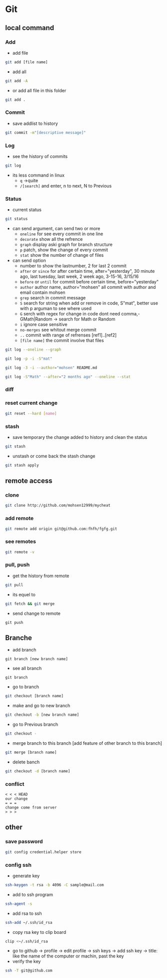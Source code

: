# Git

## local command

### Add

- add file

```sh
git add [file name]
```

- add all

```sh
git add -A
```

- or add all file in this folder

```sh
git add .
```

### Commit

- save addlist to history

```sh
git commit -m"[descriptive message]"
```

### Log

- see the history of commits

```sh
git log
```

- its less command in linux
  - `q` ->quite
  - `/[search]` and enter, n to next, N to Previous

### Status

- current status

```sh
git status
```

- can send argument, can send two or more
  - `oneline` for see every commit in one line
  - `decorate` show all the refrence
  - `graph` display aski graph for branch structure
  - `p` patch, show the change of every commit
  - `stat` show the number of change of files
- can send option
  - number to show the lastnumber, 2 for last 2 commit
  - `after` or `since` for after certain time, after="yesterday", 30 minute ago, last tuesday, last week, 2 week ago, 3-15-16, 3/15/16
  - `before` or `until` for commit before certain time, before="yesterday"
  - `author` author name, author="mohsen" all commit with author and email contain mohsen
  - `grep` search in commit message
  - `S` search for string when add or remove in code, S"mat", better use with p arguman to see where used
  - `G` serch with regex for change in code dont need comma,-GMath\|Random -> search for Math or Random
  - `i` ignore case sensitive
  - `no-merges` see whitout merge commit
  - `..` commit with range of refrenses [ref1]..[ref2]
  - `[file name]` the commit involve that files

```sh
git log --oneline --graph

git log -p -i -S"mat"

git log -3 -i --author="mohsen" README.md

git log -S"Math" --after="2 months ago" --oneline --stat
```

### diff

### reset current change

```sh
git reset --hard [name]
```

### stash

- save temporary the change added to history and clean the status

```sh
git stash
```

- unstash or come back the stash change

```sh
git stash apply
```

## remote access

### clone

```sh
git clone http://github.com/mohsen12999/mycheat
```

### add remote

```sh
git remote add origin git@github.com:fhfh/fgfg.git
```

### see remotes

```sh
git remote -v
```

### pull, push

- get the history from remote

```sh
git pull
```

- its equel to

```sh
git fetch && git merge
```

- send change to remote

```
git push
```

## Branche

- add branch

```
git branch [new branch name]
```

- see all branch

```
git branch
```

- go to branch

```sh
git checkout [branch name]
```

- make and go to new branch

```sh
git checkout -b [new branch name]
```

- go to Previous branch

```sh
git checkout -
```

- merge branch to this branch [add feature of other branch to this branch]

```sh
git merge [branch name]
```

- delete banch

```sh
git checkout -d [branch name]
```

### conflict

```
< < < HEAD
our change
= = =
change come from server
> > >
```

## other

### save password

```sh
git config credential.helper store
```

### config ssh

- generate key

```sh
ssh-keygen -t rsa -b 4096 -C sample@mail.com
```

- add to ssh program

```sh
ssh-agent -s
```

- add rsa to ssh

```sh
ssh-add ~/.ssh/id_rsa
```

- copy rsa key to clip board

```sh
clip <~/.ssh/id_rsa
```

- go to github -> profile -> edit profile -> ssh keys -> add ssh key -> title: like the name of the computer or machin, past the key
- verify the key

```sh
ssh -T git@github.com
```
